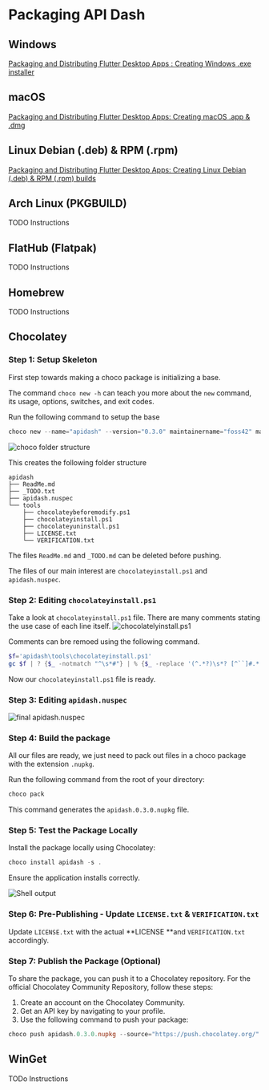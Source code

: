 # Packaging API Dash

## Windows

[Packaging and Distributing Flutter Desktop Apps : Creating Windows .exe installer](https://medium.com/@fluttergems/packaging-and-distributing-flutter-desktop-apps-the-missing-guide-for-open-source-indie-0b468d5e9e70)

## macOS

[Packaging and Distributing Flutter Desktop Apps: Creating macOS .app & .dmg](https://medium.com/@fluttergems/packaging-and-distributing-flutter-desktop-apps-the-missing-guide-part-1-macos-b36438269285)

## Linux Debian (.deb) & RPM (.rpm)

[Packaging and Distributing Flutter Desktop Apps: Creating Linux Debian (.deb) & RPM (.rpm) builds](https://medium.com/@fluttergems/packaging-and-distributing-flutter-desktop-apps-the-missing-guide-for-open-source-indie-24ef8d30a5b4)

## Arch Linux (PKGBUILD)

TODO Instructions

## FlatHub (Flatpak)

TODO Instructions

## Homebrew

TODO Instructions

## Chocolatey

### Step 1: Setup Skeleton

First step towards making a choco package is initializing a base.

The command `choco new -h` can teach you more about the `new` command, its usage, options, switches, and exit codes.

Run the following command to setup the base

```powershell
choco new --name="apidash" --version="0.3.0" maintainername="foss42" maintainerrepo="https://github.com/foss42/apidash" --built-in-template
```

![choco folder structure](https://dev-to-uploads.s3.amazonaws.com/uploads/articles/lzxebtal5tt1u2o4n5hp.png)

This creates the following folder structure

```
apidash
├── ReadMe.md
├── _TODO.txt
├── apidash.nuspec
└── tools
    ├── chocolateybeforemodify.ps1
    ├── chocolateyinstall.ps1
    ├── chocolateyuninstall.ps1
    ├── LICENSE.txt
    └── VERIFICATION.txt
```

The files `ReadMe.md` and `_TODO.md` can be deleted before pushing.

The files of our main interest are `chocolateyinstall.ps1` and `apidash.nuspec`.

### Step 2: Editing `chocolateyinstall.ps1`

Take a look at `chocolateyinstall.ps1` file. There are many comments stating the use case of each line itself.
![chocolatelyinstall.ps1](https://dev-to-uploads.s3.amazonaws.com/uploads/articles/boc5lcstslju2qtey9cm.png)

Comments can bre remoed using the following command.
```powershell
$f='apidash\tools\chocolateyinstall.ps1'
gc $f | ? {$_ -notmatch "^\s*#"} | % {$_ -replace '(^.*?)\s*? [^``]#.*','$1'} | Out-File $f+".~" -en utf8; mv -fo $f+".~" $f
```


Now our `chocolateyinstall.ps1` file is ready.

### Step 3: Editing `apidash.nuspec`

![final apidash.nuspec](https://dev-to-uploads.s3.amazonaws.com/uploads/articles/2km555bocw3upnkulj1y.png)

### Step 4: Build the package

All our files are ready, we just need to pack out files in a choco package with the extension `.nupkg`.

Run the following command from the root of your directory:
```powershell
choco pack 
```
This command generates the `apidash.0.3.0.nupkg` file.

### Step 5: Test the Package Locally

Install the package locally using Chocolatey:
```powershell
choco install apidash -s .
```
Ensure the application installs correctly.

![Shell output](https://dev-to-uploads.s3.amazonaws.com/uploads/articles/98yzsrhm1tnld8ylatt3.png)

### Step 6: Pre-Publishing - Update `LICENSE.txt` & `VERIFICATION.txt`

Update `LICENSE.txt` with the actual **LICENSE **and `VERIFICATION.txt` accordingly.

### Step 7: Publish the Package (Optional)

To share the package, you can push it to a Chocolatey repository. For the official Chocolatey Community Repository, follow these steps:

1. Create an account on the Chocolatey Community.
2. Get an API key by navigating to your profile.
3. Use the following command to push your package:
```powershell
choco push apidash.0.3.0.nupkg --source="https://push.chocolatey.org/" --api-key="YOUR_API_KEY"
```

## WinGet

TODo Instructions
